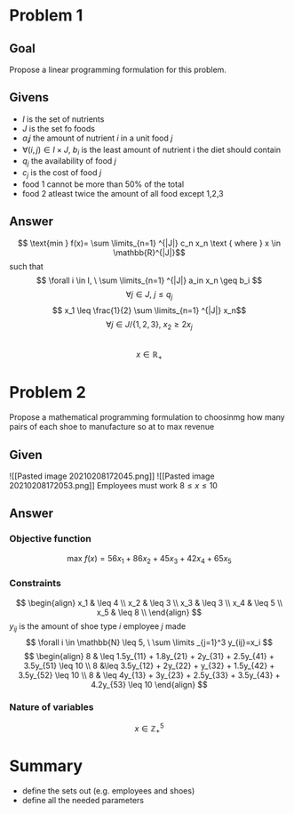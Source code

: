 # Problem 1
## Goal
Propose a linear programming formulation for this problem.

## Givens
- $I$ is the set of nutrients
- $J$ is the set fo foods
- $a_ij$ the amount of nutrient $i$ in a unit food $j$
- $\forall (i,j) \in I \times J, \ b_i$ is the least amount of nutrient i the diet should contain
- $q_j$ the availability of food $j$
- $c_j$ is the cost of food $j$
- food $1$ cannot be more than $50$% of the total
- food $2$ atleast twice the amount of all food except 1,2,3

## Answer

$$ \text{min } f(x)=  \sum \limits_{n=1} ^{|J|} c_n x_n \text { where } x \in \mathbb{R}^{|J|}$$
such that
$$ \forall i \in I, \ \sum \limits_{n=1} ^{|J|} a_in x_n \geq b_i $$
$$ \forall j \in J, \ j \leq q_j$$
$$ x_1 \leq \frac{1}{2} \sum \limits_{n=1} ^{|J|} x_n$$
$$ \forall j \in J/\{1,2,3\}, \ x_2 \geq 2 x_j$$  
$$ x \in \mathbb{R}_+$$

# Problem 2
Propose a mathematical programming formulation to choosinmg how many pairs of each shoe to manufacture so at to max revenue

## Given
![[Pasted image 20210208172045.png]]
![[Pasted image 20210208172053.png]]
Employees must work $8 \leq x \leq 10$

## Answer
### Objective function
$$ \text{max } f(x)=56x_1 + 86 x_2 + 45x_3 + 42 x_4 + 65 x_5$$
### Constraints
$$ 
\begin{align}
x_1 & \leq 4 \\
x_2 & \leq 3 \\
x_3 & \leq 3 \\
x_4 & \leq 5 \\
x_5 & \leq 8 \\
\end{align}
$$
$y_{ij}$ is the amount of shoe type $i$ employee $j$ made 
$$
\forall i \in \mathbb{N} \leq 5, \ \sum \limits _{j=1}^3 y_{ij}=x_i
$$
$$
\begin{align}
8 & \leq 1.5y_{11} + 1.8y_{21} + 2y_{31} + 2.5y_{41} + 3.5y_{51} \leq 10 \\
8 &\leq 3.5y_{12} + 2y_{22} + y_{32} + 1.5y_{42} + 3.5y_{52} \leq 10 \\
8 & \leq 4y_{13} + 3y_{23} + 2.5y_{33} + 3.5y_{43} + 4.2y_{53} \leq 10
\end{align}
$$
### Nature of variables
$$ x \in \mathbb{Z}_{+}^5$$


# Summary
- define the sets out (e.g. employees and shoes)
- define all the needed parameters